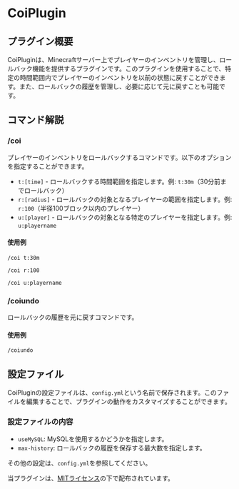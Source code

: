 # CoiPlugin
## プラグイン概要

CoiPluginは、Minecraftサーバー上でプレイヤーのインベントリを管理し、ロールバック機能を提供するプラグインです。このプラグインを使用することで、特定の時間範囲内でプレイヤーのインベントリを以前の状態に戻すことができます。また、ロールバックの履歴を管理し、必要に応じて元に戻すことも可能です。

## コマンド解説

### /coi

プレイヤーのインベントリをロールバックするコマンドです。以下のオプションを指定することができます。

- `t:[time]` - ロールバックする時間範囲を指定します。例: `t:30m`（30分前までロールバック）
- `r:[radius]` - ロールバックの対象となるプレイヤーの範囲を指定します。例: `r:100`（半径100ブロック以内のプレイヤー）
- `u:[player]` - ロールバックの対象となる特定のプレイヤーを指定します。例: `u:playername`

#### 使用例

```
/coi t:30m
```

```
/coi r:100
```

```
/coi u:playername
```

### /coiundo

ロールバックの履歴を元に戻すコマンドです。

#### 使用例

```
/coiundo
```

## 設定ファイル

CoiPluginの設定ファイルは、`config.yml`という名前で保存されます。このファイルを編集することで、プラグインの動作をカスタマイズすることができます。

### 設定ファイルの内容
- `useMySQL`: MySQLを使用するかどうかを指定します。
- `max-history`: ロールバックの履歴を保存する最大数を指定します。

その他の設定は、`config.yml`を参照してください。

当プラグインは、[MITライセンス](LICENSE)の下で配布されています。





